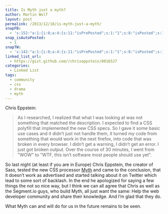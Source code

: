 ```yaml
---
title: Is Myth just a myth?
author: Martin Wolf
layout: post
permalink: /2013/12/18/is-myth-just-a-myth/
snapFB:
  - 's:152:"a:1:{i:0;a:4:{s:11:"isPrePosted";s:1:"1";s:8:"isPosted";s:1:"1";s:4:"pgID";s:28:"1607117196_10201173255125941";s:5:"pDate";s:19:"2013-12-18 07:10:49";}}";'
snap_isAutoPosted:
  - 1
snapTW:
  - 's:142:"a:1:{i:0;a:4:{s:11:"isPrePosted";s:1:"1";s:8:"isPosted";s:1:"1";s:4:"pgID";s:18:"413204690445553664";s:5:"pDate";s:19:"2013-12-18 07:10:49";}}";'
linked_list_url:
  - https://gist.github.com//chriseppstein/8016527
categories:
  - Linked List
tags:
  - community
  - css
  - drama
  - myth
---
```

<p class="linked-list-quote-author">
  Chris Eppstein:
</p>

> As I researched, I realized that what I was looking at was not something that matched the description. I expected to find a CSS polyfill that implemented the new CSS specs. So I gave it some basic use cases and it didn&#8217;t just not handle them, it turned my code from something that would work in the next firefox, into code that was broken in every browser. I didn&#8217;t get a warning, I didn&#8217;t get an error. I just got broken output. Over the course of 30 minutes, I went from "WOW" to "WTF, this isn&#8217;t software most people should use yet".

So last night (at least if you are in Europe) Chris Eppstein, the creator of Sass, tested the new CSS processor [Myth][1] and came to the conclusion, that it doesn&#8217;t work as advertised and started talking about it on Twitter which lead to some sort of backlash. In the end he apologized for saying a few things the not so nice way, but I think we can all agree that Chris as well as the Segment.io guys, who build Myth, all just want the same: Help the web developer community and share their knowledge. And I&#8217;m glad that they do.

What Myth can and will do for us in the future remains to be seen.

 [1]: http://www.myth.io/